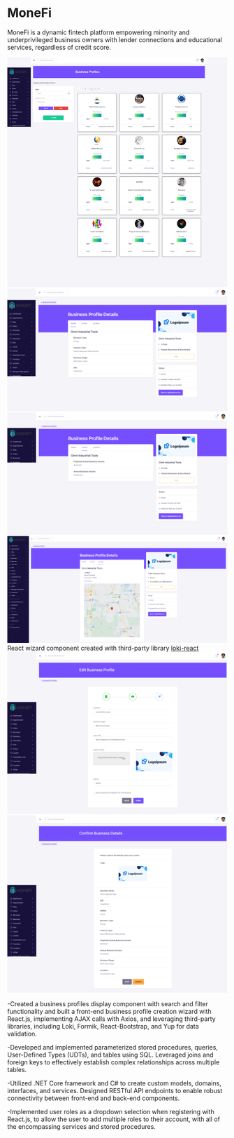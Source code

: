 # MoneFi

MoneFi is a dynamic fintech platform empowering minority and underprivileged business owners with lender connections
and educational services, regardless of credit score.

![Business Profiles](Screenshots/MoneFi-BP-Fullscreen.png)
![Business-Profiles-Details](Screenshots/MoneFi-BPD-Fullscreen.png)
![Business-Profiles-Income](Screenshots/MoneFi-BPDI-Fullscreen.png)
![Business-Profiles-Location](Screenshots/MoneFi-BPM1-Fullscreen.png)
React wizard component created with third-party library [loki-react](https://github.com/JoaoCnh/react-loki)
![Business-Profiles-Wizard](Screenshots/MoneFi-BPW3-Fullscreen.png)
![Business-Profiles-Wizard Update](Screenshots/MoneFi-BPWCU-Fullscreen.png)

-Created a business profiles display component with search and filter functionality and built a front-end business profile creation wizard with React.js, implementing AJAX calls with Axios, and leveraging third-party libraries, including Loki, Formik, React-Bootstrap, and Yup for data validation.

-Developed and implemented parameterized stored procedures, queries, User-Defined Types (UDTs), and tables using SQL. Leveraged joins and foreign keys to effectively establish complex relationships across multiple tables.

-Utilized .NET Core framework and C# to create custom models, domains, interfaces, and services. Designed RESTful API endpoints to enable robust connectivity between front-end and back-end components.

-Implemented user roles as a dropdown selection when registering with React.js, to allow the user to add multiple roles to their account, with all of the encompassing services and stored procedures.

